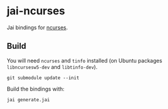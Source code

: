 # jai-ncurses

Jai bindings for [ncurses](https://invisible-island.net/ncurses/announce.html).

## Build

You will need `ncurses` and `tinfo` installed (on Ubuntu packages `libncursesw5-dev` and `libtinfo-dev`).

```
git submodule update --init
```

Build the bindings with:

```
jai generate.jai
```

